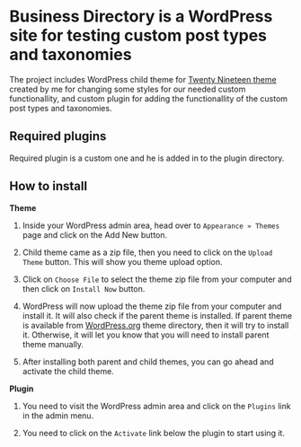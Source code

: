 
# Business Directory is a WordPress site for testing custom post types and taxonomies

The project includes WordPress child theme for [Twenty Nineteen theme](https://wordpress.org/themes/twentynineteen/) created by me for changing some styles for our needed custom functionallity, and custom plugin for adding the functionallity of the custom post types and taxonomies.

## Required plugins

Required plugin is a custom one and he is added in to the plugin directory.

## How to install

**Theme**

1) Inside your WordPress admin area, head over to ```Appearance » Themes``` page and click on the Add New button.

2) Child theme came as a zip file, then you need to click on the ```Upload Theme``` button. This will show you theme upload option.

3) Click on ```Choose File``` to select the theme zip file from your computer and then click on ```Install Now``` button.

4) WordPress will now upload the theme zip file from your computer and install it. It will also check if the parent theme is installed. If parent theme is available from [WordPress.org](https://wordpress.org) theme directory, then it will try to install it. Otherwise, it will let you know that you will need to install parent theme manually.

5) After installing both parent and child themes, you can go ahead and activate the child theme.

**Plugin**

1) You need to visit the WordPress admin area and click on the `Plugins` link in the admin menu. 

2) You need to click on the `Activate` link below the plugin to start using it.